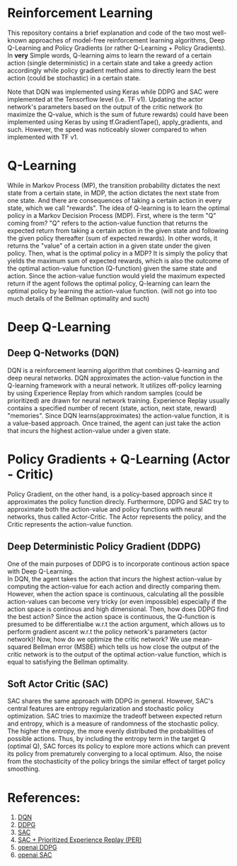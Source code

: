 Reinforcement Learning
======================

This repository contains a brief explanation and code of the two most well-known approaches of model-free reinforcement learning algorithms, Deep Q-Learning and Policy Gradients (or rather Q-Learning + Policy Gradients). In **very** Simple words, Q-learning aims to learn the reward of a certain action (single deterministic) in a certain state and take a greedy action accordingly while policy gradient method aims to directly learn the best action (could be stochastic) in a certain state.

Note that DQN was implemented using Keras while DDPG and SAC were implemented at the Tensorflow level (i.e. TF v1). Updating the actor network's parameters based on the output of the critic network (to maximize the Q-value, which is the sum of future rewards) could have been implemented using Keras by using tf.GradientTape(), apply_gradients, and such. However, the speed was noticeably slower compared to when implemented with TF v1.


# Q-Learning
 While in Markov Process (MP), the transition probability dictates the next state from a certain state, in MDP, the action dictates the next state from one state. And there are consequences of taking a certain action in every state, which we call "rewards". The idea of Q-learning is to learn the optimal policy in a Markov Decision Process (MDP). First, where is the term "Q" coming from? "Q" refers to the action-value function that returns the expected return from taking a certain action in the given state and following the given policy thereafter (sum of expected rewards). In other words, it returns the "value" of a certain action in a given state under the given policy. 
 Then, what is the optimal policy in a MDP? It is simply the policy that yields the maximum sum of expected rewards, which is also the outcome of the optimal action-value function (Q-function) given the same state and action. Since the action-value function would yield the maximum expected return if the agent follows the optimal policy, Q-learning can learn the optimal policy by learning the action-value function. (will not go into too much details of the Bellman optimality and such)

# Deep Q-Learning
## Deep Q-Networks (DQN)
DQN is a reinforcement learning algorithm that combines Q-learning and deep neural networks. DQN approximates the action-value function in the Q-learning framework with a neural network. It utilizes off-policy learning by using Experience Replay from which random samples (could be prioritized) are drawn for neural network training. Experience Replay usually contains a specified number of recent (state, action, next state, reward) "memories". Since DQN learns(approximates) the action-value function, it is a value-based approach. Once trained, the agent can just take the action that incurs the highest action-value under a given state. 

# Policy Gradients + Q-Learning (Actor - Critic)
Policy Gradient, on the other hand, is a policy-based approach since it approximates the policy function direcly. Furthermore, DDPG and SAC try to approximate both the action-value and policy functions with neural networks, thus called Actor-Critic. The Actor represents the policy, and the Critic represents the action-value function. 

## Deep Deterministic Policy Gradient (DDPG)
One of the main purposes of DDPG is to incorporate continous action space with Deep Q-Learning.  
In DQN, the agent takes the action that incurs the highest action-value by computing the action-value for each action and directly comparing them. However, when the action space is continuous, calculating all the possible action-values can become very tricky (or even impossible) especially if the action space is continous and high dimensional. Then, how does DDPG find the best action? Since the action space is continuous, the Q-function is presumed to be differentialbe w.r.t the action argument, which allows us to perform gradient ascent w.r.t the policy network's parameters (actor network)! Now, how do we optimize the critic network? We use mean-squared Bellman error (MSBE) which tells us how close the output of the critic network is to the output of the optimal action-value function, which is equal to satisfying the Bellman optimality.
 

## Soft Actor Critic (SAC)
SAC shares the same approach with DDPG in general. However, SAC's central features are entropy regularization and stochastic policy optimization. SAC tries to maximize the tradeoff between expected return and entropy, which is a measure of randomness of the stochastic policy. The higher the entropy, the more evenly distributed the probabilities of possible actions. Thus, by including the entropy term in the target Q (optimal Q), SAC forces its policy to explore more actions
which can prevent its policy from prematurely converging to a local optimum. Also, the noise from the stochasticity of the policy brings the similar effect of target policy smoothing. 
  

# References:
1. [DQN](https://arxiv.org/abs/1312.5602)
2. [DDPG](https://arxiv.org/abs/1509.02971)
3. [SAC](https://arxiv.org/abs/1801.01290)
4. [SAC + Prioritized Experience Replay (PER)](https://arxiv.org/abs/1906.04009)
5. [openai DDPG](https://spinningup.openai.com/en/latest/algorithms/ddpg.html)
6. [openai SAC](https://spinningup.openai.com/en/latest/algorithms/sac.html) 
